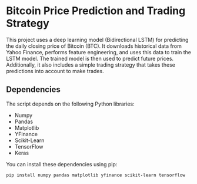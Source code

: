 # Bitcoin Price Prediction and Trading Strategy

This project uses a deep learning model (Bidirectional LSTM) for predicting the daily closing price of Bitcoin (BTC). It downloads historical data from Yahoo Finance, performs feature engineering, and uses this data to train the LSTM model. The trained model is then used to predict future prices. Additionally, it also includes a simple trading strategy that takes these predictions into account to make trades.

## Dependencies

The script depends on the following Python libraries:

- Numpy
- Pandas
- Matplotlib
- YFinance
- Scikit-Learn
- TensorFlow
- Keras

You can install these dependencies using pip:

```shell
pip install numpy pandas matplotlib yfinance scikit-learn tensorflow
